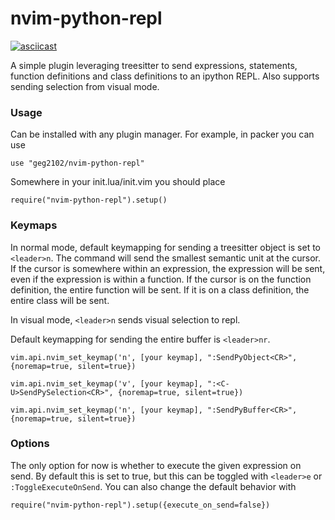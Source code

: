 # nvim-python-repl 

[![asciicast](https://asciinema.org/a/460861.svg)](https://asciinema.org/a/460861)

A simple plugin leveraging treesitter to send expressions, statements, function
definitions and class definitions to an ipython REPL. Also supports sending selection
from visual mode. 

### Usage 

Can be installed with any plugin manager. For example, in packer you can use 

```
use "geg2102/nvim-python-repl"
```

Somewhere in your init.lua/init.vim you should place 

```
require("nvim-python-repl").setup()
```

### Keymaps

In normal mode, default keymapping for sending a treesitter object is set to
`<leader>n`. The command will send the smallest semantic unit at the cursor. If the
cursor is somewhere within an expression, the expression will be sent, even if the
expression is within a function. If the cursor is on the function definition, the entire
function will be sent. If it is on a class definition, the entire class will be sent. 

In visual mode, `<leader>n` sends visual selection to repl. 

Default keymapping for sending the entire buffer is `<leader>nr`. 

```
vim.api.nvim_set_keymap('n', [your keymap], ":SendPyObject<CR>", {noremap=true, silent=true})
``` 

```
vim.api.nvim_set_keymap('v', [your keymap], ":<C-U>SendPySelection<CR>", {noremap=true, silent=true})
```

```
vim.api.nvim_set_keymap('n', [your keymap], ":SendPyBuffer<CR>", {noremap=true, silent=true})
```

### Options
The only option for now is whether to execute the given expression on send. By default
this is set to true, but this can be toggled with `<leader>e` or `:ToggleExecuteOnSend`. You can also change  the
default behavior with 


```
require("nvim-python-repl").setup({execute_on_send=false})
```
